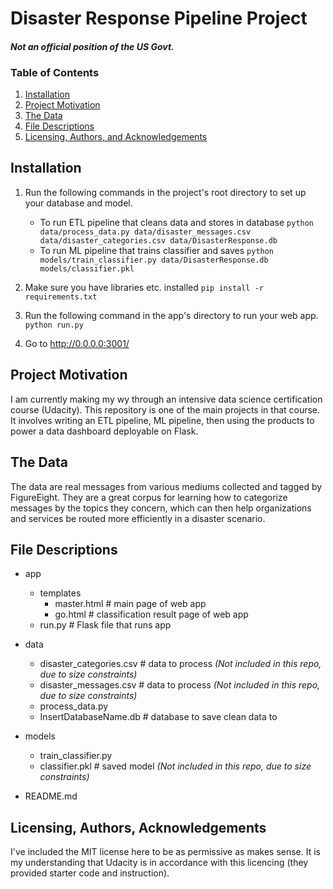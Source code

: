 # Disaster Response Pipeline Project

#### _Not an official position of the US Govt._

### Table of Contents

1. [Installation](#installation)
2. [Project Motivation](#motivation)
3. [The Data]($thedata)
4. [File Descriptions](#files)
4. [Licensing, Authors, and Acknowledgements](#licensing)

## Installation <a name="installation"></a>
1. Run the following commands in the project's root directory to set up your database and model.

    - To run ETL pipeline that cleans data and stores in database
        `python data/process_data.py data/disaster_messages.csv data/disaster_categories.csv data/DisasterResponse.db`
    - To run ML pipeline that trains classifier and saves
        `python models/train_classifier.py data/DisasterResponse.db models/classifier.pkl`

2. Make sure you have libraries etc. installed
    `pip install -r requirements.txt`


3. Run the following command in the app's directory to run your web app.
    `python run.py`

4. Go to http://0.0.0.0:3001/

## Project Motivation<a name="motivation"></a>

I am currently making my wy through an intensive data science certification course (Udacity). This repository is one of the main projects in that course. It involves writing an ETL pipeline, ML pipeline, then using the products to power a data dashboard deployable on Flask.

## The Data <a name="thedata"></a>

The data are real messages from various mediums collected and tagged by FigureEight. They are a great corpus for learning how to categorize messages by the topics they concern, which can then help organizations and services be routed more efficiently in a disaster scenario.

## File Descriptions <a name="files"></a>

- app
    - templates
        - master.html  # main page of web app
        - go.html  # classification result page of web app
    - run.py  # Flask file that runs app

- data
    - disaster_categories.csv  # data to process *(Not included in this repo, due to size constraints)*
    - disaster_messages.csv  # data to process *(Not included in this repo, due to size constraints)*
    - process_data.py
    - InsertDatabaseName.db   # database to save clean data to

- models
    - train_classifier.py
    - classifier.pkl  # saved model *(Not included in this repo, due to size constraints)*

- README.md

## Licensing, Authors, Acknowledgements<a name="licensing"></a>

I've included the MIT license here to be as permissive as makes sense. It is my understanding that Udacity is in accordance with this licencing (they provided starter code and instruction).

